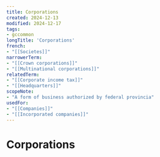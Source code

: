 ```yaml
---
title: Corporations
created: 2024-12-13
modified: 2024-12-17
tags:
- gccommon
longTitle: 'Corporations'
french:
- "[[Societes]]"
narrowerTerm:
- "[[Crown corporations]]"
- "[[Multinational corporations]]"
relatedTerm:
- "[[Corporate income tax]]"
- "[[Headquarters]]"
scopeNote:
- "A form of business authorized by federal provincia"
usedFor:
- "[[Companies]]"
- "[[Incorporated companies]]"
---
```

# Corporations
